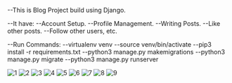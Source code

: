 --This is Blog Project build using Django.

--It have:
	--Account Setup.
	--Profile Management.
	--Writing Posts.
	--Like other posts.
	--Follow other users, etc.

--Run Commands:
	--virtualenv venv
	--source venv/bin/activate
	--pip3 install -r requirements.txt
	--python3 manage.py makemigrations
	--python3 manage.py migrate
	--python3 manage.py runserver

![1](https://user-images.githubusercontent.com/31030879/108402958-30fa8880-7244-11eb-89af-7c6d9402e724.png)
![2](https://user-images.githubusercontent.com/31030879/108402965-348e0f80-7244-11eb-8519-d8743a669573.png)
![3](https://user-images.githubusercontent.com/31030879/108402969-3657d300-7244-11eb-9662-e69da95b9633.png)
![4](https://user-images.githubusercontent.com/31030879/108402971-36f06980-7244-11eb-8a18-e634fb690944.png)
![5](https://user-images.githubusercontent.com/31030879/108402975-38ba2d00-7244-11eb-9468-00050ebdf23d.png)
![6](https://user-images.githubusercontent.com/31030879/108402977-38ba2d00-7244-11eb-8785-cb92915e85af.png)
![7](https://user-images.githubusercontent.com/31030879/108402982-39eb5a00-7244-11eb-8a5e-420bfa6b8501.png)
![8](https://user-images.githubusercontent.com/31030879/108402985-3a83f080-7244-11eb-9576-294729d27d27.png)
![9](https://user-images.githubusercontent.com/31030879/108402989-3bb51d80-7244-11eb-8959-41ef2c4a300e.png)
